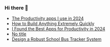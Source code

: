 ### Hi there 👋
<!-- daily.dev BOOKMARKS:START -->
- [The Productivity apps I use in 2024](https://app.daily.dev/posts/cgkG6vYBI?utm_source=rss&utm_medium=bookmarks&utm_campaign=mBzS9yGu2kYgKY4tuhxYN)
- [How to Build Anything Extremely Quickly](https://app.daily.dev/posts/oMbD0fCAL?utm_source=rss&utm_medium=bookmarks&utm_campaign=mBzS9yGu2kYgKY4tuhxYN)
- [I Found the Best Apps for Productivity in 2024](https://app.daily.dev/posts/UN4h2e0D3?utm_source=rss&utm_medium=bookmarks&utm_campaign=mBzS9yGu2kYgKY4tuhxYN)
- [No title](https://app.daily.dev/posts/f47aXdOV1?utm_source=rss&utm_medium=bookmarks&utm_campaign=mBzS9yGu2kYgKY4tuhxYN)
- [Design a Robust School Bus Tracker System](https://app.daily.dev/posts/mO9EXXPAs?utm_source=rss&utm_medium=bookmarks&utm_campaign=mBzS9yGu2kYgKY4tuhxYN)
<!-- daily.dev BOOKMARKS:END -->
<!--
**nirmal-patel-s/nirmal-patel-s** is a ✨ _special_ ✨ repository because its `README.md` (this file) appears on your GitHub profile.

Here are some ideas to get you started:

- 🔭 I’m currently working on ...
- 🌱 I’m currently learning ...
- 👯 I’m looking to collaborate on ...
- 🤔 I’m looking for help with ...
- 💬 Ask me about ...
- 📫 How to reach me: ...
- 😄 Pronouns: ...
- ⚡ Fun fact: ...
-->

